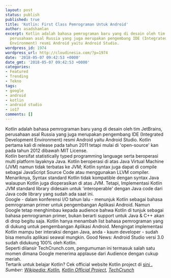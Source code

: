 ```yaml
---
layout: post
status: publish
published: true
title: 'Kotlin: First Class Pemrograman Untuk Android'
author: asadshamlan
excerpt: Kotlin adalah bahasa pemrograman baru yang di desain oleh tim JetBrains,
  perusahaan asal Russia yang juga merupakan pengembang IDE (Integrated Development
  Environment) resmi Android yaitu Android Studio.
wordpress_id: 1974
wordpress_url: http://cloudinesia.com/?p=1974
date: '2018-05-07 09:42:53 +0000'
date_gmt: '2018-05-07 09:42:53 +0000'
categories:
- Featured
- Trending
- Tekno
tags:
- google
- android
- kotlin
- android studio
- io17
comments: []
---
```

<div>Kotlin adalah bahasa pemrograman baru yang di desain oleh tim JetBrains, perusahaan asal Russia yang juga merupakan pengembang IDE (Integrated Development Environment) resmi Android yaitu Android Studio. Kotlin pertama kali di release pada tahun 2011 tetapi mulai di 'open-source' kan pada tahun 2012 dibawah MIT License.</div>
<div></div>
<div>Kotlin bersifat statistically typed programming language serta beroperasi multi platform layaknya Java. Kotlin beroperasi di atas Java Virtual Machine (JVM) namun tidak terbatas ke JVM; Kotlin syntax juga dapat di compile sebagai JavaScript Source Code atau menggunakan LLVM compiler. Menariknya, Syntax standard Kotlin tidak kompatible dengan syntax Java walaupun Kotlin juga dioperasikan di atas JVM. Tetapi, Implementasi Kotlin JVM standard library didesain untuk 'interoperable' dengan Java code dari Java code library yang sudah ada saat ini.</div>
<div></div>
<div>Google - dalam konferensi I/O tahun lalu - menunjuk Kotlin sebagai bahasa pemrograman primer untuk pengembangan Aplikasi Android. Namun Google tetap menghimbau kepada audience bahwa Kotlin di tunjuk sebagai bahasa pemrograman primer, bukan berarti support untuk Java &amp; C++ akan di drop begitu saja. Kotlin hanya menambah list bahasa pemrograman yang di dukung untuk pengembangan Aplikasi Android. Mengingat implementasi Kotlin mampu ber interaksi dengan Java, anda - kaum developer - sudah bisa menulis aplikasi seawal mungkin. Good News: Android Studio versi 3.0 sudah didukung 100% oleh Kotlin.</div>
<div></div>
<div>Seperti dilansir TechCrunch.com, pengumuman ini termasuk salah satu momen dimana Google menerima applause dari Audience dengan cukup meriah.</div>
<div></div>
<div>Tertarik untuk belajar Kotlin? Cek official website Kotlin project di <a href="https://kotlinlang.org/">sini .</a></div>
<div></div>
<div><em>Sumber: <a href="https://en.wikipedia.org/wiki/Kotlin_(programming_language)">Wikipedia: Kotlin</a>, <a href="https://kotlinlang.org/">Kotlin Official Project</a>, <a href="https://techcrunch.com/2017/05/17/google-makes-kotlin-a-first-class-language-for-writing-android-apps/">TechCrunch</a></em></div>
